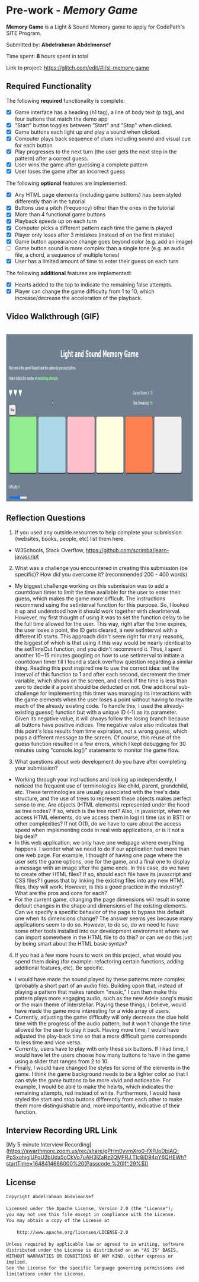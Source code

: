 # Pre-work - *Memory Game*

**Memory Game** is a Light & Sound Memory game to apply for CodePath's SITE Program. 

Submitted by: **Abdelrahman Abdelmonsef**

Time spent: **8** hours spent in total


Link to project: https://glitch.com/edit/#!/sl-memory-game


## Required Functionality

The following **required** functionality is complete:

* [x] Game interface has a heading (h1 tag), a line of body text (p tag), and four buttons that match the demo app
* [x] "Start" button toggles between "Start" and "Stop" when clicked. 
* [x] Game buttons each light up and play a sound when clicked. 
* [x] Computer plays back sequence of clues including sound and visual cue for each button
* [x] Play progresses to the next turn (the user gets the next step in the pattern) after a correct guess. 
* [x] User wins the game after guessing a complete pattern
* [x] User loses the game after an incorrect guess

The following **optional** features are implemented:

* [x] Any HTML page elements (including game buttons) has been styled differently than in the tutorial
* [x] Buttons use a pitch (frequency) other than the ones in the tutorial
* [x] More than 4 functional game buttons
* [x] Playback speeds up on each turn
* [x] Computer picks a different pattern each time the game is played
* [x] Player only loses after 3 mistakes (instead of on the first mistake)
* [x] Game button appearance change goes beyond color (e.g. add an image)
* [ ] Game button sound is more complex than a single tone (e.g. an audio file, a chord, a sequence of multiple tones)
* [x] User has a limited amount of time to enter their guess on each turn

The following **additional** features are implemented:

- [x] Hearts added to the top to indicate the remaining false attempts.
- [x] Player can change the game difficulty from 1 to 10, which increase/decrease the acceleration of the playback. 

## Video Walkthrough (GIF)
<br> 
<img src= "https://github.com/ayahia1/Memory-Game/blob/main/App_Walkthrough.gif" width = 100% height = 450> <br>



## Reflection Questions
1. If you used any outside resources to help complete your submission (websites, books, people, etc) list them here. 

- W3Schools, Stack Overflow, https://github.com/scrimba/learn-javascript


2. What was a challenge you encountered in creating this submission (be specific)? How did you overcome it? (recommended 200 - 400 words) 

- My biggest challenge working on this submission was to add a countdown timer to limit the time available for the user to enter their guess, which makes the game more difficult. The instructions recommend using the setInterval function for this purpose. So, I looked it up and understood how it should work together with clearInterval. However, my first thought of using it was to set the function delay to be the full time allowed for the user. This way, right after the time expires, the user loses a point, the ID gets cleared, a new setInterval with a different ID starts. This approach didn't seem right for many reasons, the biggest of which is that using it this way would be nearly identical to the setTimeOut function, and you didn't recommend it. Thus, I spent another 10~15 minutes googling on how to use setInterval to initiate a countdown timer till I found a stack overflow question regarding a similar thing. Reading this post inspired me to use the correct idea: set the interval of this function to 1 and after each second, decrement the timer variable, which shows on the screen, and check if the time is less than zero to decide if a point should be deducted or not. One additional sub-challenge for implementing this timer was managing its interactions with the game elements when the user loses a point without having to rewrite much of the already existing code. To handle this, I used the already-existing guess() function but with a unique ID (-1) as its parameter. Given its negative value, it will always follow the losing branch because all buttons have positive indices. The negative value also indicates that this point's loss results from time expiration, not a wrong guess, which pops a different message to the screen. Of course, this reuse of the guess function resulted in a few errors, which I kept debugging for 30 minutes using "console.log()" statements to monitor the game flow.

3. What questions about web development do you have after completing your submission? 

- Working through your instructions and looking up independently, I noticed the frequent use of terminologies like child, parent, grandchild, etc. These terminologies are usually associated with the tree's data structure, and the use of trees to represent these objects makes perfect sense to me. Are objects (HTML elements) represented under the hood as tree nodes? If so, which is the tree root? Also, in javascript, when we access HTML elements, do we access them in log(n) time (as in BST) or other complexities? If not O(1), do we have to care about the access speed when implementing code in real web applications, or is it not a big deal?
- In this web application, we only have one webpage where everything happens. I wonder what we need to do if our application had more than one web page. For example, I thought of having one page where the user sets the game options, one for the game, and a final one to display a message with an image after the game ends. In this case, do we have to create other HTML files? If so, should each file have its javascript and CSS files? I guess that by linking the existing files into any new HTML files, they will work. However, is this a good practice in the industry? What are the pros and cons for each?
- For the current game, changing the page dimensions will result in some default changes in the shape and dimensions of the existing elements. Can we specify a specific behavior of the page to bypass this default one when its dimensions change? The answer seems yes because many applications seem to do so. However, to do so, do we need to have some other tools installed into our development environment where we can import somewhere in the HTML file to do this? or can we do this just by being smart about the HTML basic syntax?


4. If you had a few more hours to work on this project, what would you spend them doing (for example: refactoring certain functions, adding additional features, etc). Be specific. 

- I would have made the sound played by these patterns more complex (probably a short part of an audio file). Building upon that, instead of playing a pattern that makes random "music," I can then make this pattern plays more engaging audio, such as the new Adele song's music or the main theme of Interstellar. Playing these things, I believe, would have made the game more interesting for a wide array of users. 
- Currently, adjusting the game difficulty will only decrease the clue hold time with the progress of the audio pattern, but it won't change the time allowed for the user to play it back. Having more time, I would have adjusted the play-back time so that a more difficult game corresponds to less time and vice versa. 
- Currently, users have to play with only these six buttons. If I had time, I would have let the users choose how many buttons to have in the game using a slider that ranges from 2 to 10. 
- Finally, I would have changed the styles for some of the elements in the game. I think the game background needs to be a lighter color so that I can style the game buttons to be more vivid and noticeable. For example, I would be able to make the hearts, which indicates the remaining attempts, red instead of white. Furthermore, I would have styled the start and stop buttons differently from each other to make them more distinguishable and, more importantly, indicative of their function. 



## Interview Recording URL Link

 [My 5-minute Interview Recording] (https://swarthmore.zoom.us/rec/share/gPHm0yvmXro0-fXPJoDbiAQ-PpSxohigiUFoU2bUda5oCkVo7uAH3lZaRz2QMFRJ.TIc8jD94qY6QHEWh?startTime=1648414666000%20(Passcode:%20If^.29%$))

## License

    Copyright Abdelrahman Abdelmonsef

    Licensed under the Apache License, Version 2.0 (the "License");
    you may not use this file except in compliance with the License.
    You may obtain a copy of the License at

        http://www.apache.org/licenses/LICENSE-2.0

    Unless required by applicable law or agreed to in writing, software
    distributed under the License is distributed on an "AS IS" BASIS,
    WITHOUT WARRANTIES OR CONDITIONS OF ANY KIND, either express or implied.
    See the License for the specific language governing permissions and
    limitations under the License.

